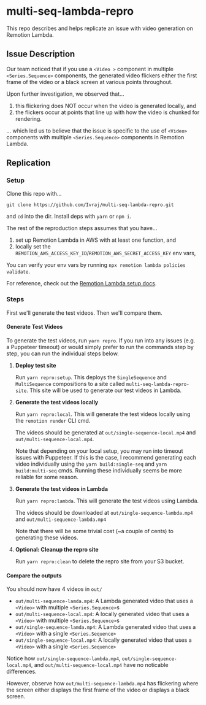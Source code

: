 # multi-seq-lambda-repro

This repo describes and helps replicate an issue with video generation on Remotion Lambda. 

## Issue Description

Our team noticed that if you use a `<Video >` component in multiple
`<Series.Sequence>` components, the generated video flickers either the first
frame of the video or a black screen at various points throughout. 

Upon further investigation, we observed that...
1. this flickering does NOT occur when the video is generated locally, and
2. the flickers occur at points that line up with how the video is chunked for
   rendering.

... which led us to believe that the issue is specific to the use of `<Video>`
components with multiple `<Series.Sequence>` components in Remotion Lambda.

## Replication

### Setup

Clone this repo with...

`git clone https://github.com/Ivraj/multi-seq-lambda-repro.git`

and `cd` into the dir. Install deps with `yarn` or `npm i`.

The rest of the reproduction steps assumes that you have...
   1. set up Remotion Lambda in AWS with at least one function, and
   2. locally set the
     `REMOTION_AWS_ACCESS_KEY_ID`/`REMOTION_AWS_SECRET_ACCESS_KEY` env vars,
   
You can verify your env vars by running `npx remotion lambda policies validate`.
   
For reference, check out the [Remotion Lambda setup docs](https://www.remotion.dev/docs/lambda/setup).

### Steps

First we'll generate the test videos. Then we'll compare them. 

#### Generate Test Videos

To generate the test videos, run `yarn repro`. If you run into any issues (e.g.
a Puppeteer timeout) or would simply prefer to run the commands step by step,
you can run the individual steps below.

1. **Deploy test site**

   Run `yarn repro:setup`. This deploys the `SingleSequence` and `MultiSequence`
   compositions to a site called `multi-seq-lambda-repro-site`. This site will
   be used to generate our test videos in Lambda.

3. **Generate the test videos locally**
   
   Run `yarn repro:local`. This will generate the test videos locally using the
   `remotion render` CLI cmd. 
   
   The videos should be generated at `out/single-sequence-local.mp4` and
   `out/multi-sequence-local.mp4`.

   Note that depending on your local setup, you may run into timeout issues with
   Puppeteer. If this is the case, I recommend generating each video
   individually using the `yarn build:single-seq` and `yarn build:multi-seq`
   cmds. Running these individually seems be more reliable for some reason. 

4. **Generate the test videos in Lambda**

   Run `yarn repro:lambda`. This will generate the test videos using Lambda. 
   
   The videos should be downloaded at `out/single-sequence-lambda.mp4` and
   `out/multi-sequence-lambda.mp4`
  
   Note that there will be some trivial cost (~a couple of cents) to generating
   these videos.

5. **Optional: Cleanup the repro site**

   Run `yarn repro:clean` to delete the repro site from your S3 bucket.

#### Compare the outputs

You should now have 4 videos in `out/`

- `out/multi-sequence-lamda.mp4`: A Lambda generated video that uses a `<Video>` with multiple `<Series.Sequence>`s
- `out/multi-sequence-local.mp4`: A locally generated video that uses a `<Video>` with multiple `<Series.Sequence>`s
- `out/single-sequence-lamda.mp4`: A Lambda generated video that uses a `<Video>` with a single `<Series.Sequence>`
- `out/single-sequence-local.mp4`: A locally generated video that uses a `<Video>` with a single `<Series.Sequence>`

Notice how `out/single-sequence-lambda.mp4`, `out/single-sequence-local.mp4`,
and `out/multi-sequence-local.mp4` have no noticable differences. 
   
However, observe how `out/multi-sequence-lambda.mp4` has flickering where the
screen either displays the first frame of the video or displays a black screen.

   